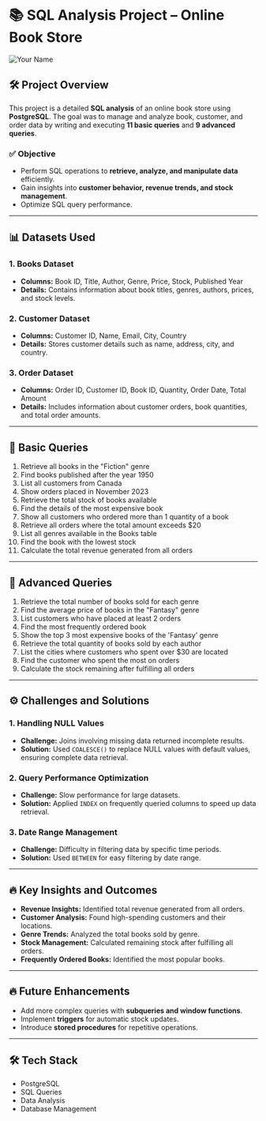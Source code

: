 # 📚 SQL Analysis Project – Online Book Store

![Your Name](proto://www.linkedin.com/in/yourname)  

## 🛠️ **Project Overview**
This project is a detailed **SQL analysis** of an online book store using **PostgreSQL**. The goal was to manage and analyze book, customer, and order data by writing and executing **11 basic queries** and **9 advanced queries**. 

### ✅ **Objective**
- Perform SQL operations to **retrieve, analyze, and manipulate data** efficiently.
- Gain insights into **customer behavior, revenue trends, and stock management**.
- Optimize SQL query performance.

---

## 📊 **Datasets Used**
### 1. **Books Dataset**
- **Columns:** Book ID, Title, Author, Genre, Price, Stock, Published Year  
- **Details:** Contains information about book titles, genres, authors, prices, and stock levels.  

### 2. **Customer Dataset**
- **Columns:** Customer ID, Name, Email, City, Country  
- **Details:** Stores customer details such as name, address, city, and country.  

### 3. **Order Dataset**
- **Columns:** Order ID, Customer ID, Book ID, Quantity, Order Date, Total Amount  
- **Details:** Includes information about customer orders, book quantities, and total order amounts.  

---

## 🔎 **Basic Queries**
1. Retrieve all books in the "Fiction" genre  
2. Find books published after the year 1950  
3. List all customers from Canada  
4. Show orders placed in November 2023  
5. Retrieve the total stock of books available  
6. Find the details of the most expensive book  
7. Show all customers who ordered more than 1 quantity of a book  
8. Retrieve all orders where the total amount exceeds $20  
9. List all genres available in the Books table  
10. Find the book with the lowest stock  
11. Calculate the total revenue generated from all orders  

---

## 🚀 **Advanced Queries**
1. Retrieve the total number of books sold for each genre  
2. Find the average price of books in the "Fantasy" genre  
3. List customers who have placed at least 2 orders  
4. Find the most frequently ordered book  
5. Show the top 3 most expensive books of the 'Fantasy' genre  
6. Retrieve the total quantity of books sold by each author  
7. List the cities where customers who spent over $30 are located  
8. Find the customer who spent the most on orders  
9. Calculate the stock remaining after fulfilling all orders  

---

## ⚙️ **Challenges and Solutions**
### 1. **Handling NULL Values**
- **Challenge:** Joins involving missing data returned incomplete results.  
- **Solution:** Used `COALESCE()` to replace NULL values with default values, ensuring complete data retrieval.  

### 2. **Query Performance Optimization**
- **Challenge:** Slow performance for large datasets.  
- **Solution:** Applied `INDEX` on frequently queried columns to speed up data retrieval.  

### 3. **Date Range Management**
- **Challenge:** Difficulty in filtering data by specific time periods.  
- **Solution:** Used `BETWEEN` for easy filtering by date range.  

---

## 🔥 **Key Insights and Outcomes**
- **Revenue Insights:** Identified total revenue generated from all orders.  
- **Customer Analysis:** Found high-spending customers and their locations.  
- **Genre Trends:** Analyzed the total books sold by genre.  
- **Stock Management:** Calculated remaining stock after fulfilling all orders.  
- **Frequently Ordered Books:** Identified the most popular books.  

---

## 🔥 **Future Enhancements**
- Add more complex queries with **subqueries and window functions**.  
- Implement **triggers** for automatic stock updates.  
- Introduce **stored procedures** for repetitive operations.  

---

## 🛠️ **Tech Stack**
- PostgreSQL  
- SQL Queries  
- Data Analysis  
- Database Management  
